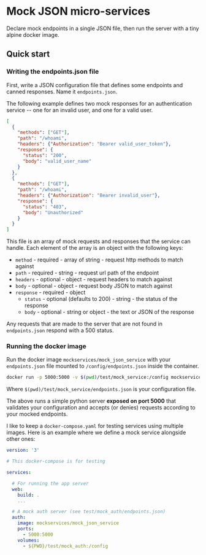 # Mock JSON micro-services

Declare mock endpoints in a single JSON file, then run the server with a tiny alpine docker image.

## Quick start

### Writing the endpoints.json file

First, write a JSON configuration file that defines some endpoints and canned responses. Name it `endpoints.json`.

The following example defines two mock responses for an authentication service -- one for an invalid user, and one for a valid user.

```json
[
  {
    "methods": ["GET"],
    "path": "/whoami",
    "headers": {"Authorization": "Bearer valid_user_token"},
    "response": {
      "status": "200",
      "body": "valid_user_name"
    }
  },
  {
    "methods": ["GET"],
    "path": "/whoami",
    "headers": {"Authorization": "Bearer invalid_user"},
    "response": {
      "status": "403",
      "body": "Unauthorized"
    }
  }
]
```

This file is an array of mock requests and responses that the service can handle. Each element of the array is an object with the following keys:

* `method` - required - array of string - request http methods to match against
* `path` - required - string - request url path of the endpoint
* `headers` - optional - object - request headers to match against
* `body` - optional - object - request body JSON to match against
* `response` - required - object
  * `status` - optional (defaults to 200) - string - the status of the response
  * `body` - optional - string or object - the text or JSON of the response

Any requests that are made to the server that are not found in `endpoints.json` respond with a 500 status.

### Running the docker image

Run the docker image `mockservices/mock_json_service` with your `endpoints.json` file mounted to `/config/endpoints.json` inside the container.

```sh
docker run -p 5000:5000 -v $(pwd)/test/mock_service:/config mockservices/mock_json_service
```

Where `$(pwd)/test/mock_service/endpoints.json` is your configuration file.

The above runs a simple python server **exposed on port 5000** that validates your configuration and accepts (or denies) requests according to your mocked endpoints.

I like to keep a `docker-compose.yaml` for testing services using multiple images. Here is an example where we define a mock service alongside other ones:

```yaml
version: '3'

# This docker-compose is for testing

services:

  # For running the app server
  web:
    build: . 
    ...

  # A mock auth server (see test/mock_auth/endpoints.json)
  auth:
    image: mockservices/mock_json_service
    ports:
      - 5000:5000
    volumes:
      - ${PWD}/test/mock_auth:/config
```
